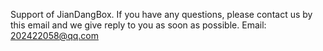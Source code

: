 Support of JianDangBox.
If you have any questions, please contact us by this email and we give reply to you as soon as possible.
Email: 202422058@qq.com

